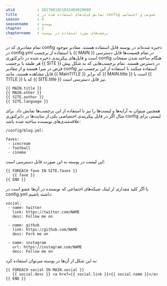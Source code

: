 ```yaml
---
utid          : 2017061021032404020009
title         : نمایش فیلدهای استفاده شده در config عمومی و اختصاصی
season        : 4
seasonname    : پوسته
chapter       : 2
chaptername   : برچسب‌های مورد استفاده در پوسته
---
```



<p>تمام مقادیری که در config ذخیره شده‌اند در پوسته قابل استفاده هستند. مقادیر موجود در config.yml با استفاده از برچسب {{ MAIN }} در تمام قسمت‌ها قابل دسترسی است و فایل‌های پیکربندی ذخیره شده در دایرکتوری config هنگام ساخته شدن صفحات هر طبقه با برچسب {{ SITE }} در دسترس هستند. تمام برچسب‌هایی که به شکل پیش فرض در میرا هستند و از مقادیر config استفاده میکنند با استفاده از این برچسب نیز قابل مشاهده هستند، مانند {{ MainTITLE }} که برابر {{ MAIN.title }} است یا {{ TITLE }} که با {{ SITE.title }} نیز قابل دسترسی است.</p>

<pre><code>{{ MAIN.title }}
{{ MAIN.other }}
{{ SITE.author }}
{{ SITE.language }}
</code></pre>

<p>همچنین میتوان به آرایه‌ها و لیست‌ها را نیز با استفاده از این برچسب‌ها نمایش داد. برای مثال اگر در فایل پیکربندی اختصاصی یکی از سایت‌ها در دایرکتوری config لیستی برای علاقه‌مندی‌های نویسنده ساخته شده باشد:</p>

<pre><code>/config/blog.yml:

faves:
 - icecream
 - football
 - cinema
</code></pre>

<p>این لیست در پوسته به این صورت قابل دسترسی است:</p>

<pre><code>{{ FOREACH fave IN SITE.faves }}
   {{ fave }}
{{ END }}
</code></pre>

<p>یا اگر کلید مقداری از لینک شبکه‌های اجتماعی که نویسنده در آن‌ها عضو است در config.yml داشته باشیم:</p>

<pre><code>social:
 - name: twitter
   link: https://twitter.com/NAME
   desc: Follow me on

 - name: github
   link: https://github.com/NAME
   desc: Fork me on

 - name: instagram
   url: https://instagram.com/NAME
   desc: Follow me on
</code></pre>

<p>به این شکل از آن‌ها در پوسته می‌توان استفاده کرد:</p>

<pre><code>{{ FOREACH social IN MAIN.social }}
   {{ social.desc }} &lt;a href={{ social.link }}&gt;{{ social.name }}&lt;/a&gt;
{{ END }}
</code></pre>

